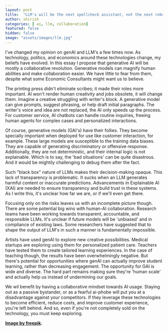 ```yaml
---
layout: post
title:  "LLM's will be the next spellcheck assistant, not the next robotic overlords!"
author: shirish
categories: [ ai, llm, collaboration]
featured: false
hidden: false
image: "assets/images/llm.jpg"
---
```


I've changed my opinion on genAI and LLM's a few times now. As technology, politics, and economics around these technologies change, my beliefs have evolved. In this essay I propose that generative AI will be mostly a collaborative revolution. Generative models can magnify human abilities and make collaboration easier. We have little to fear from them, despite what some Economic Consultants might want us to believe.

The printing press didn't eliminate scribes; it made their roles more important. AI won't render human creativity and jobs obsolete, it will change them. Imagine a creative struggling with writer's block. A generative model can give prompts, suggest phrasing, or help draft initial paragraphs. The writer's voice and idea are not replaced, the AI only speeds up the process. For customer service, AI chatbots can handle routine inquiries, freeing human agents for complex cases and personalized interactions.

Of course, generative models (GAI's) have their follies. They become specially important when deployed for use like customer interaction, for example. These large models are susceptible to the training data biases. They are capable of generating discriminatory or offensive response. Additionally, they are not deterministic, and their internal logic is not explainable. Which is to say, the 'bad situations' can be quite disastrous. And it would be mightily challenging to debug them after the fact.

Such "black box" nature of LLMs makes their decision-making opaque.  This lack of transparency is problematic. It sucks when an LLM generates harmful content or inaccurate predictions.  Advancements in Explainable AI (XAI) are needed to ensure transparency and build trust in these systems. As I write this, it's unclear how far we are, or if we'll even get there.

Focusing only on the risks leaves us with an incomplete picture though. There are some potential big wins with human-AI collaboration. Research teams have been working towards transparent, accountable, and responsible LLMs. It's unclear if future models will be 'unbiased' and in compliance of existing laws. Some researchers have suggested that to shape the output of LLM's in such a manner is fundamentally impossible.

Artists have used genAI to explore new creative possibilities. Medical startups are exploring using them for personalized patient care. Teachers have tested them to create tailored learning experiences. In the case of teaching though, the results have been overwhelmingly negative. But there's potential for opportunities where genAI can actually improve student learning, rather than decreasing engagement. The opportunity for GAI is wide and diverse. The hard part remains making sure they're 'human scale' and actually help us instead of undermining our goals.

We wil benefit by having a collaborative mindset towards AI usage. Staying out as a passive bystander, or as a fearful ai-phobe will put you at a disadvantage against your competitors. If they leverage these technologies to become efficient, reduce costs, and improve customer experience, you're left behind. And so, even if you're not completely sold on the technology, you must keep exploring.

__<a href="https://www.freepik.com/free-vector/robotic-process-automation-illustration_21743709.htm#fromView=search&page=1&position=28&uuid=14852b8d-0772-4624-97fc-6cf3a5b513be">Image by freepik</a>.__